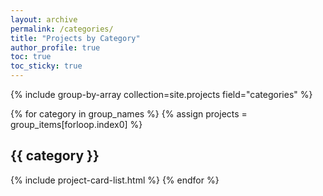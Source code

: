 ```yaml
---
layout: archive
permalink: /categories/
title: "Projects by Category"
author_profile: true
toc: true
toc_sticky: true
---
```


{% include group-by-array collection=site.projects field="categories" %}

{% for category in group_names %}
  {% assign projects = group_items[forloop.index0] %}
  <h2 id="{{ category | slugify }}" class="archive__subtitle">{{ category }}</h2>
  {% include project-card-list.html %}
{% endfor %}
